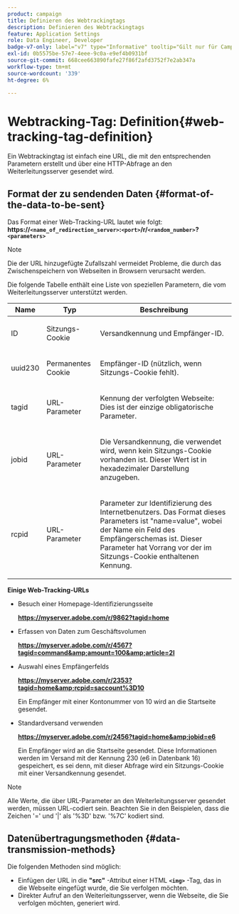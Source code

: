 ```yaml
---
product: campaign
title: Definieren des Webtrackingtags
description: Definieren des Webtrackingtags
feature: Application Settings
role: Data Engineer, Developer
badge-v7-only: label="v7" type="Informative" tooltip="Gilt nur für Campaign Classic v7"
exl-id: 0b5575be-57e7-4eee-9c0a-e9ef4b0931bf
source-git-commit: 668cee663890fafe27f86f2afd3752f7e2ab347a
workflow-type: tm+mt
source-wordcount: '339'
ht-degree: 6%

---
```


# Webtracking-Tag: Definition{#web-tracking-tag-definition}



Ein Webtrackingtag ist einfach eine URL, die mit den entsprechenden Parametern erstellt und über eine HTTP-Abfrage an den Weiterleitungsserver gesendet wird.

## Format der zu sendenden Daten {#format-of-the-data-to-be-sent}

Das Format einer Web-Tracking-URL lautet wie folgt: **https://`<name_of_redirection_server>`:`<port>`/r/`<random_number>`?`<parameters>`**

>[!NOTE]
>
>Die der URL hinzugefügte Zufallszahl vermeidet Probleme, die durch das Zwischenspeichern von Webseiten in Browsern verursacht werden.

Die folgende Tabelle enthält eine Liste von speziellen Parametern, die vom Weiterleitungsserver unterstützt werden.

<table>
                     <thead>
                        <tr>
                           <th>Name</th>
                           <th>Typ</th>
                           <th>Beschreibung</th> 
                        </tr> 
                     </thead>
                     <tbody>
                        <tr>
                           <td>
                              <p>ID</p> 
                           </td>
                           <td>
                              <p>Sitzungs-Cookie</p> 
                           </td>
                           <td>
                              <p>Versandkennung und Empfänger-ID.</p> 
                           </td> 
                        </tr>
                        <tr>
                           <td>
                              <p>uuid230</p> 
                           </td>
                           <td>
                              <p>Permanentes Cookie</p> 
                           </td>
                           <td>
                              <p>Empfänger-ID (nützlich, wenn Sitzungs-Cookie fehlt).</p> 
                           </td> 
                        </tr>
                        <tr>
                           <td>
                              <p>tagid</p> 
                           </td>
                           <td>
                              <p>URL-Parameter</p> 
                           </td>
                           <td>
                              <p>Kennung der verfolgten Webseite: Dies ist der einzige obligatorische Parameter.</p> 
                           </td> 
                        </tr>
                        <tr>
                           <td>
                              <p>jobid</p> 
                           </td>
                           <td>
                              <p>URL-Parameter</p> 
                           </td>
                           <td>
                              <p>Die Versandkennung, die verwendet wird, wenn kein Sitzungs-Cookie vorhanden ist. Dieser Wert ist in hexadezimaler Darstellung anzugeben.
                              </p> 
                           </td> 
                        </tr>
                        <tr>
                           <td>
                              <p>rcpid</p> 
                           </td>
                           <td>
                              <p>URL-Parameter</p> 
                           </td>
                           <td>
                              <p>Parameter zur Identifizierung des Internetbenutzers. Das Format dieses Parameters ist "name=value", wobei der Name ein Feld des Empfängerschemas ist. Dieser Parameter hat Vorrang vor der im Sitzungs-Cookie enthaltenen Kennung.
                              </p> 
                           </td> 
                        </tr> 
                     </tbody>  
                  </table>

**Einige Web-Tracking-URLs**

* Besuch einer Homepage-Identifizierungsseite

  **https://myserver.adobe.com/r/9862?tagid=home**

* Erfassen von Daten zum Geschäftsvolumen

  **https://myserver.adobe.com/r/4567?tagid=command&amp;amount=100&amp;article=2l**

* Auswahl eines Empfängerfelds

  **https://myserver.adobe.com/r/2353?tagid=home&amp;rcpid=saccount%3D10**

  Ein Empfänger mit einer Kontonummer von 10 wird an die Startseite gesendet.

* Standardversand verwenden

  **https://myserver.adobe.com/r/2456?tagid=home&amp;jobid=e6**

  Ein Empfänger wird an die Startseite gesendet. Diese Informationen werden im Versand mit der Kennung 230 (e6 in Datenbank 16) gespeichert, es sei denn, mit dieser Abfrage wird ein Sitzungs-Cookie mit einer Versandkennung gesendet.

>[!NOTE]
>
>Alle Werte, die über URL-Parameter an den Weiterleitungsserver gesendet werden, müssen URL-codiert sein. Beachten Sie in den Beispielen, dass die Zeichen &#39;=&#39; und &#39;|&#39; als &#39;%3D&#39; bzw. &#39;%7C&#39; kodiert sind.

## Datenübertragungsmethoden {#data-transmission-methods}

Die folgenden Methoden sind möglich:

* Einfügen der URL in die **&quot;src&quot;** -Attribut einer HTML **`<img>`** -Tag, das in die Webseite eingefügt wurde, die Sie verfolgen möchten.
* Direkter Aufruf an den Weiterleitungsserver, wenn die Webseite, die Sie verfolgen möchten, generiert wird.
